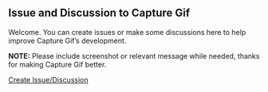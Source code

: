 ## Issue and Discussion to Capture Gif

Welcome. You can create issues or make some discussions here to help improve Capture Gif’s development.

**NOTE:** Please include screenshot or relevant message while needed, thanks for making Capture Gif better.

[Create Issue/Discussion](https://github.com/aaron-elkins/capture-gif-issue/issues/new)